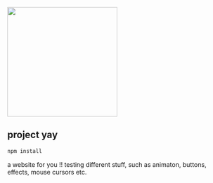   <img src=
  "/public/mm.jpeg" height="250">
## project yay

```bash
npm install 
```
a website for you !!
testing different stuff, such as animaton, buttons, effects, mouse cursors etc.
